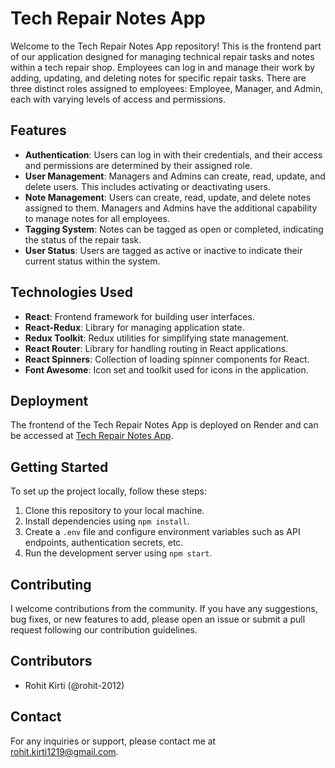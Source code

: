 # Tech Repair Notes App

Welcome to the Tech Repair Notes App repository! This is the frontend part of our application designed for managing technical repair tasks and notes within a tech repair shop. Employees can log in and manage their work by adding, updating, and deleting notes for specific repair tasks. There are three distinct roles assigned to employees: Employee, Manager, and Admin, each with varying levels of access and permissions.

## Features

- **Authentication**: Users can log in with their credentials, and their access and permissions are determined by their assigned role.
- **User Management**: Managers and Admins can create, read, update, and delete users. This includes activating or deactivating users.
- **Note Management**: Users can create, read, update, and delete notes assigned to them. Managers and Admins have the additional capability to manage notes for all employees.
- **Tagging System**: Notes can be tagged as open or completed, indicating the status of the repair task.
- **User Status**: Users are tagged as active or inactive to indicate their current status within the system.

## Technologies Used

- **React**: Frontend framework for building user interfaces.
- **React-Redux**: Library for managing application state.
- **Redux Toolkit**: Redux utilities for simplifying state management.
- **React Router**: Library for handling routing in React applications.
- **React Spinners**: Collection of loading spinner components for React.
- **Font Awesome**: Icon set and toolkit used for icons in the application.

## Deployment

The frontend of the Tech Repair Notes App is deployed on Render and can be accessed at [Tech Repair Notes App](https://techrepair-notes-app.onrender.com).

## Getting Started

To set up the project locally, follow these steps:

1. Clone this repository to your local machine.
2. Install dependencies using `npm install`.
3. Create a `.env` file and configure environment variables such as API endpoints, authentication secrets, etc.
4. Run the development server using `npm start`.

## Contributing

I welcome contributions from the community. If you have any suggestions, bug fixes, or new features to add, please open an issue or submit a pull request following our contribution guidelines.

## Contributors

- Rohit Kirti (@rohit-2012)


## Contact

For any inquiries or support, please contact me at rohit.kirti1219@gmail.com.
